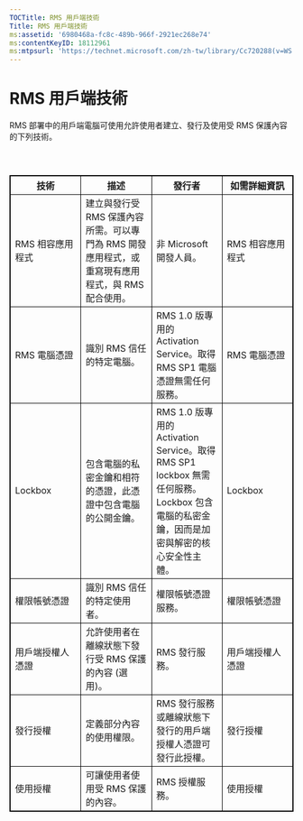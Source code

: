 ```yaml
---
TOCTitle: RMS 用戶端技術
Title: RMS 用戶端技術
ms:assetid: '6980468a-fc8c-489b-966f-2921ec268e74'
ms:contentKeyID: 18112961
ms:mtpsurl: 'https://technet.microsoft.com/zh-tw/library/Cc720288(v=WS.10)'
---
```


RMS 用戶端技術
==============

RMS 部署中的用戶端電腦可使用允許使用者建立、發行及使用受 RMS 保護內容的下列技術。

###  

 
<table style="border:1px solid black;">
<colgroup>
<col width="25%" />
<col width="25%" />
<col width="25%" />
<col width="25%" />
</colgroup>
<thead>
<tr class="header">
<th style="border:1px solid black;" >技術</th>
<th style="border:1px solid black;" >描述</th>
<th style="border:1px solid black;" >發行者</th>
<th style="border:1px solid black;" >如需詳細資訊</th>
</tr>
</thead>
<tbody>
<tr class="odd">
<td style="border:1px solid black;">RMS 相容應用程式</td>
<td style="border:1px solid black;">建立與發行受 RMS 保護內容所需。可以專門為 RMS 開發應用程式，或重寫現有應用程式，與 RMS 配合使用。</td>
<td style="border:1px solid black;">非 Microsoft 開發人員。</td>
<td style="border:1px solid black;">RMS 相容應用程式</td>
</tr>
<tr class="even">
<td style="border:1px solid black;">RMS 電腦憑證</td>
<td style="border:1px solid black;">識別 RMS 信任的特定電腦。</td>
<td style="border:1px solid black;">RMS 1.0 版專用的 Activation Service。取得 RMS SP1 電腦憑證無需任何服務。</td>
<td style="border:1px solid black;">RMS 電腦憑證</td>
</tr>
<tr class="odd">
<td style="border:1px solid black;">Lockbox</td>
<td style="border:1px solid black;">包含電腦的私密金鑰和相符的憑證，此憑證中包含電腦的公開金鑰。</td>
<td style="border:1px solid black;">RMS 1.0 版專用的 Activation Service。取得 RMS SP1 lockbox 無需任何服務。Lockbox 包含電腦的私密金鑰，因而是加密與解密的核心安全性主體。</td>
<td style="border:1px solid black;">Lockbox</td>
</tr>
<tr class="even">
<td style="border:1px solid black;">權限帳號憑證</td>
<td style="border:1px solid black;">識別 RMS 信任的特定使用者。</td>
<td style="border:1px solid black;">權限帳號憑證服務。</td>
<td style="border:1px solid black;">權限帳號憑證</td>
</tr>
<tr class="odd">
<td style="border:1px solid black;">用戶端授權人憑證</td>
<td style="border:1px solid black;">允許使用者在離線狀態下發行受 RMS 保護的內容
(選用)。</td>
<td style="border:1px solid black;">RMS 發行服務。</td>
<td style="border:1px solid black;">用戶端授權人憑證</td>
</tr>
<tr class="even">
<td style="border:1px solid black;">發行授權</td>
<td style="border:1px solid black;">定義部分內容的使用權限。</td>
<td style="border:1px solid black;">RMS 發行服務或離線狀態下發行的用戶端授權人憑證可發行此授權。</td>
<td style="border:1px solid black;">發行授權</td>
</tr>
<tr class="odd">
<td style="border:1px solid black;">使用授權</td>
<td style="border:1px solid black;">可讓使用者使用受 RMS 保護的內容。</td>
<td style="border:1px solid black;">RMS 授權服務。</td>
<td style="border:1px solid black;">使用授權</td>
</tr>
</tbody>
</table>
